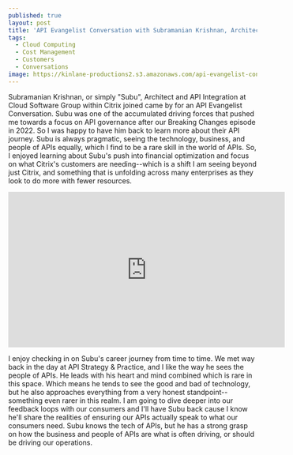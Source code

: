```yaml
---
published: true
layout: post
title: 'API Evangelist Conversation with Subramanian Krishnan, Architect with Citrix'
tags:
  - Cloud Computing
  - Cost Management
  - Customers
  - Conversations
image: https://kinlane-productions2.s3.amazonaws.com/api-evangelist-conversations/api-evangelist-conversations.jpg
---
```

Subramanian Krishnan, or simply "Subu", Architect and API Integration at Cloud Software Group within Citrix joined came by for an API Evangelist Conversation. Subu was one of the accumulated driving forces that pushed me towards a focus on API governance after our Breaking Changes episode in 2022. So I was happy to have him back to learn more about their API journey. Subu is always pragmatic, seeing the technology, business, and people of APIs equally, which I find to be a rare skill in the world of APIs. So, I enjoyed learning about Subu's push into financial optimization and focus on what Citrix's customers are needing--which is a shift I am seeing beyond just Citrix, and something that is unfolding across many enterprises as they look to do more with fewer resources.

<center><iframe width="560" height="315" src="https://www.youtube.com/embed/GwFzLEjHSn8?si=RAwyk70OMh0dHQss" title="YouTube video player" frameborder="0" allow="accelerometer; autoplay; clipboard-write; encrypted-media; gyroscope; picture-in-picture; web-share" referrerpolicy="strict-origin-when-cross-origin" allowfullscreen></iframe></center>

I enjoy checking in on Subu's career journey from time to time. We met way back in the day at API Strategy & Practice, and I like the way he sees the people of APIs. He leads with his heart and mind combined which is rare in this space. Which means he tends to see the good and bad of technology, but he also approaches everything from a very honest standpoint--something even rarer in this realm. I am going to dive deeper into our feedback loops with our consumers and I'll have Subu back cause I know he'll share the realities of ensuring our APIs actually speak to what our consumers need. Subu knows the tech of APIs, but he has a strong grasp on how the business and people of APIs are what is often driving, or should be driving our operations.